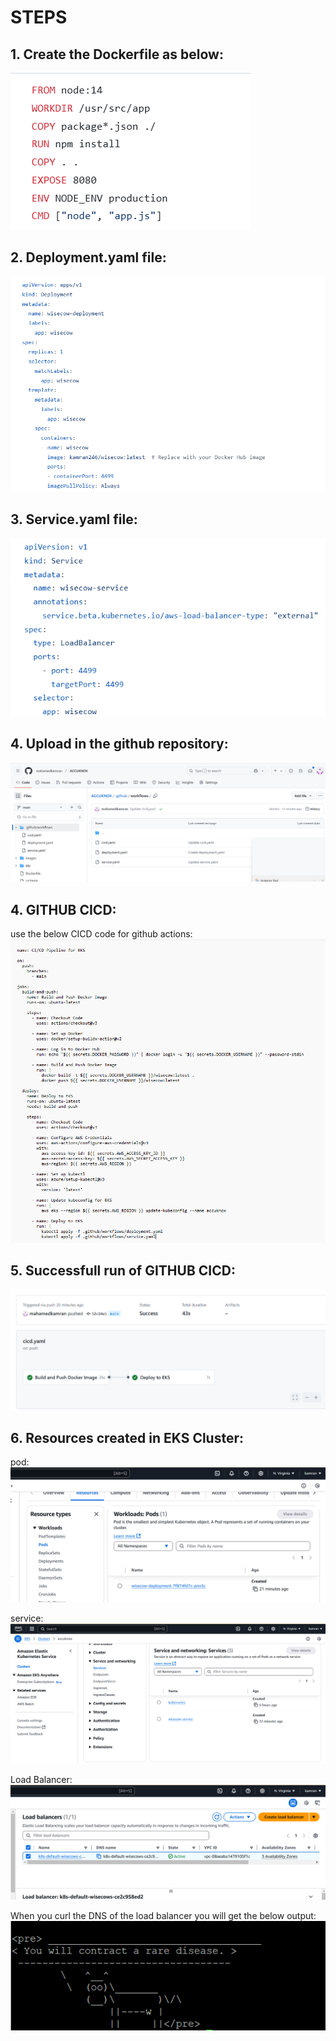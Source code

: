 # STEPS

## 1. Create the Dockerfile as below:
![wisecow](https://github.com/mahamedkamran/ACCUKNOX/blob/main/images/Dockerfile.png)

## 2. Deployment.yaml file:
![](https://github.com/mahamedkamran/ACCUKNOX/blob/main/images/Deployment_file.png)


## 3. Service.yaml file:
![](https://github.com/mahamedkamran/ACCUKNOX/blob/main/images/service_yaml.png)

## 4. Upload in the github repository:
![](https://github.com/mahamedkamran/ACCUKNOX/blob/main/images/Github_directory_structure.png)

## 4. GITHUB CICD:
use the below CICD code for github actions:
![](https://github.com/mahamedkamran/ACCUKNOX/blob/main/images/Github_CICD.png)

## 5. Successfull run of GITHUB CICD:
![](https://github.com/mahamedkamran/ACCUKNOX/blob/main/images/GITHUB_ACTIONS_RESULT.png)

## 6. Resources created in EKS Cluster:
pod:
![](https://github.com/mahamedkamran/ACCUKNOX/blob/main/images/POD_CREATION.png)

service:
![](https://github.com/mahamedkamran/ACCUKNOX/blob/main/images/SERVICE_EKS.png)

Load Balancer:
![](https://github.com/mahamedkamran/ACCUKNOX/blob/main/images/LOAD_BALANCER.png)

When you curl the DNS of the load balancer you will get the below output:
![](https://github.com/mahamedkamran/ACCUKNOX/blob/main/images/DNS_CURL.png)
